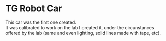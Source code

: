 # TG Robot Car
This car was the first one created.\
It was calibrated to work on the lab I created it, under the circunstances offered by the lab (same and even lighting, solid lines made with tape, etc).
